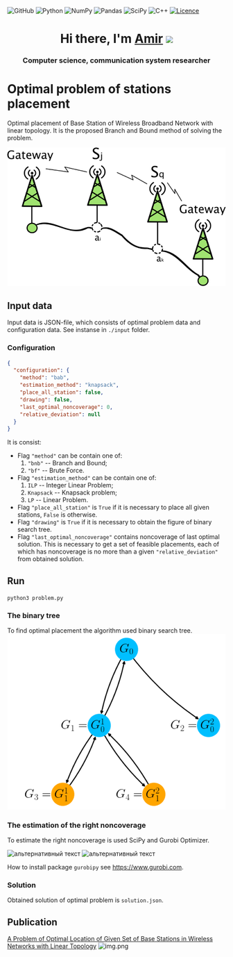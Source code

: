 ![GitHub](https://img.shields.io/badge/github-%23121011.svg?style=for-the-badge&logo=github&logoColor=white)
![Python](https://img.shields.io/badge/python-3670A0?style=for-the-badge&logo=python&logoColor=ffdd54)
![NumPy](https://img.shields.io/badge/numpy-%23013243.svg?style=for-the-badge&logo=numpy&logoColor=white)
![Pandas](https://img.shields.io/badge/pandas-%23150458.svg?style=for-the-badge&logo=pandas&logoColor=white)
![SciPy](https://img.shields.io/badge/SciPy-%230C55A5.svg?style=for-the-badge&logo=scipy&logoColor=%white)
![C++](https://img.shields.io/badge/c++-%2300599C.svg?style=for-the-badge&logo=c%2B%2B&logoColor=white)
[![Licence](https://img.shields.io/github/license/Ileriayo/markdown-badges?style=for-the-badge)](./LICENSE)

<h1 align="center">Hi there, I'm <a href="https://www.researchgate.net/profile/Amir-Mukhtarov-2" 
target="_blank">Amir</a> 
<img src="https://github.com/blackcater/blackcater/raw/main/images/Hi.gif" height="32"/></h1>
<h3 align="center">Computer science, communication system researcher</h3>

# Optimal problem of stations placement

Optimal placement of Base Station of Wireless Broadband Network with 
linear topology. It is the proposed Branch and Bound method of solving the problem.



![figure](py/drawing/bsp.png?raw=true "Title")

## Input data
Input data is JSON-file, which consists of optimal problem data and
configuration data. See instanse in `./input` folder.

### Configuration

```json
{
  "configuration": {
    "method": "bab",
    "estimation_method": "knapsack",
    "place_all_station": false,
    "drawing": false,
    "last_optimal_noncoverage": 0,
    "relative_deviation": null
  }
}  
```
It is consist:

- Flag `"method"` can be contain one of:
   1. `"bnb"` -- Branch and Bound;
   2. `"bf"` -- Brute Force.
- Flag `"estimation_method"` can be contain one of:
  1. `ILP` -- Integer Linear Problem;
  2. `Knapsack` -- Knapsack problem;
  3. `LP` -- Linear Problem.
- Flag `"place_all_station"` is `True` if it is necessary to place all given 
stations, `False` is otherwise.
- Flag `"drawing"` is `True` if it is necessary to obtain the figure of binary 
search tree.
- Flag `"last_optimal_noncoverage"` contains noncoverage of last optimal 
solution. This is necessary to get a set of feasible placements, each of 
which has noncoverage is no more than a given `"relative_deviation"` 
from obtained solution. 


## Run
`python3 problem.py`

### The binary tree

To find optimal placement the algorithm used binary search tree.
![figure](py/drawing/tree_traversal.png?raw=true "Title")

### The estimation of the right noncoverage
To estimate the right noncoverage is used SciPy and Gurobi Optimizer.


<img src="https://scipy.github.io/devdocs/_static/logo.svg" alt="альтернативный текст" width="60" height="40">
<img src="https://cdn.gurobi.com/wp-content/uploads/2018/12/logo-final.png" alt="альтернативный текст" width="150" height="40">

How to install package `gurobipy` see https://www.gurobi.com.

### Solution
Obtained solution of optimal problem is `solution.json`.

## Publication 
[A Problem of Optimal Location of Given Set of Base Stations in Wireless Networks with Linear Topology](https://link.springer.com/chapter/10.1007%2F978-3-030-36625-4_5)
<img alt="img.png" height="10" src="https://assets-global.website-files.com/60252f4fc7403c719ecadc82/60252f4fc7403c481fcade21_ResearchGate_newgreen.svg" width="60"/>


